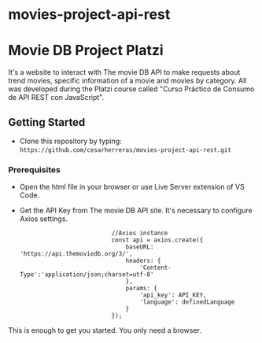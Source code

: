 # movies-project-api-rest

# Movie DB Project Platzi

It's a website to interact with The movie DB API to make requests about trend movies, specific information of a movie and movies by category. All was developed during the Platzi course called "Curso Práctico de Consumo de API REST con JavaScript".

## Getting Started

- Clone this repository by typing: `https://github.com/cesarherreras/movies-project-api-rest.git`

### Prerequisites

- Open the html file in your browser or use Live Server extension of VS Code.
- Get the API Key from The movie DB API site. It's necessary to configure Axios settings.

                                //Axios instance
                                const api = axios.create({
                                    baseURL: 'https://api.themoviedb.org/3/',
                                    headers: {
                                        'Content-Type':'application/json;charset=utf-8'
                                    },
                                    params: {
                                        'api_key': API_KEY,
                                        'language': definedLanguage
                                    }
                                });   

This is enough to get you started.
You only need a browser.